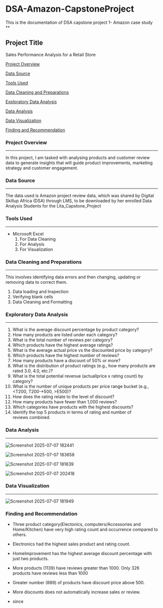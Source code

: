 # DSA-Amazon-CapstoneProject
This is the documentation of DSA capstone project 1- Amazon case study
**

## Project Title
Sales Performance Analysis for a Retail Store 
 
[Project Overview](#project-overview)

[Data Source](#data-source)

[Tools Used](#tools-used)

[Data Cleaning and Preparations](#data-cleaning-and-preparations)

[Exploratory Data Analysis](#exploratory-data-analysis)

[Data Analysis](#data-analysis)

[Data Visualization](#data-visualization)

[Finding and Recommendation](#finding-and-recommendation)




### Project Overview
---
In this project, I am tasked with analysing products and customer review data to generate insights that will guide product improvements, marketing strategy and customer engagement. 

### Data Source
---
The data used is Amazon project review data, which was shared by Digital Skillup Africa (DSA)  through LMS, to be downloaded by her enrolled Data Analysis Students for the Lita_Capstone_Project

### Tools Used
---
- Microsoft Excel 
  1. For Data Cleaning
  2. For Analysis
  3. For Visualization
     


### Data Cleaning and Preparations
---
This involves identifying data errors and then changing, updating or removing data to correct them.
1. Data loading and Inspection
2. Verifying blank cells
3. Data Cleaning and Formatting

### Exploratory Data Analysis
---
  1. What is the average discount percentage by product category?
  2. How many products are listed under each category?
  3. What is the total number of reviews per category?
  4. Which products have the highest average ratings?
  5. What is the average actual price vs the discounted price by category?
  6. Which products have the highest number of reviews?
  7. How many products have a discount of 50% or more?
  8. What is the distribution of product ratings (e.g., how many products are rated 3.0, 4.0, etc.)?
  9. What is the total potential revenue (actuallprice x rating count) by category?
  10. What is the number of unique products per price range bucket (e.g., <T200, T200-*500, >E500)?
  11. How does the rating relate to the level of discount?
  12. How many products have fewer than 1,000 reviews?
  13. Which categories have products with the highest discounts?
  14. Identify the top 5 products in terms of rating and number of reviews combined.

### Data Analysis
---

![Screenshot 2025-07-07 182441](https://github.com/user-attachments/assets/ce7fbba3-da1f-4776-9e5a-6df85b46aaa1)


![Screenshot 2025-07-07 183658](https://github.com/user-attachments/assets/4d550584-cf56-428c-88a5-b0b15f1208a1)


![Screenshot 2025-07-07 181639](https://github.com/user-attachments/assets/7f1e52a2-1e99-412d-a19e-951d0b45e378)


![Screenshot 2025-07-07 202418](https://github.com/user-attachments/assets/7cd6e926-9c31-4815-832c-a9d4f43d3a44)





### Data Visualization
---


![Screenshot 2025-07-07 181949](https://github.com/user-attachments/assets/320e3013-5139-4219-a5be-ef130302c3e6)






### Finding and Recommendation
- Three product category(Electonics, computers/Accessories and Home/Kitchen) have very high rating count and occurrence compared to others.
- Electronics had the highest sales product and rating count.
- HomeImprovement has the highest average discount percentage with just two products.
- More products (1139) have reviews greater than 1000. Only 326 products have reviews less than 1000
- Greater number (889) of products have discount price above 500.
- More discounts does not automatically increase sales or review.



- since 
 

  
